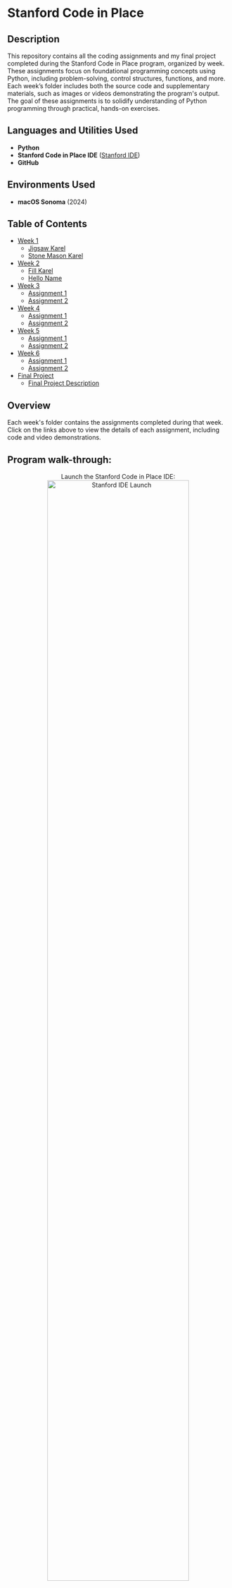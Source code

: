 <h1>Stanford Code in Place</h1>

<h2>Description</h2>
This repository contains all the coding assignments and my final project completed during the Stanford Code in Place program, organized by week. These assignments focus on foundational programming concepts using Python, including problem-solving, control structures, functions, and more. Each week’s folder includes both the source code and supplementary materials, such as images or videos demonstrating the program's output. The goal of these assignments is to solidify understanding of Python programming through practical, hands-on exercises.

<h2>Languages and Utilities Used</h2>

- <b>Python</b>
- <b>Stanford Code in Place IDE</b> ([Stanford IDE](https://codeinplace.stanford.edu/cip3/ide))
- <b>GitHub</b>

<h2>Environments Used</h2>

- <b>macOS Sonoma</b> (2024)

<h2>Table of Contents</h2>

- [Week 1](Week1/README.md)
  - [Jigsaw Karel](Week1/README.md#jigsaw-karel)
  - [Stone Mason Karel](Week1/README.md#stone-mason-karel)
- [Week 2](Week2/README.md)
  - [Fill Karel](Week2/README.md#fill-karel)
  - [Hello Name](Week2/README.md#hello-name)
- [Week 3](Week3/README.md)
  - [Assignment 1](Week3/README.md#assignment-1)
  - [Assignment 2](Week3/README.md#assignment-2)
- [Week 4](Week4/README.md)
  - [Assignment 1](Week4/README.md#assignment-1)
  - [Assignment 2](Week4/README.md#assignment-2)
- [Week 5](Week5/README.md)
  - [Assignment 1](Week5/README.md#assignment-1)
  - [Assignment 2](Week5/README.md#assignment-2)
- [Week 6](Week6/README.md)
  - [Assignment 1](Week6/README.md#assignment-1)
  - [Assignment 2](Week6/README.md#assignment-2)
- [Final Project](Final/README.md)
  - [Final Project Description](Final/README.md#final-project-description)

## Overview

Each week's folder contains the assignments completed during that week. Click on the links above to view the details of each assignment, including code and video demonstrations.
<h2>Program walk-through:</h2>

<p align="center">
Launch the Stanford Code in Place IDE: <br/>
<img src="https://i.imgur.com/your_image_link_here.png" height="80%" width="80%" alt="Stanford IDE Launch"/>
<br />
<br />
Write and run Python scripts:  <br/>
<img src="https://i.imgur.com/your_image_link_here.png" height="80%" width="80%" alt="Running Python Scripts"/>
<br />
<br />
Review code output and results: <br/>
<img src="https://i.imgur.com/your_image_link_here.png" height="80%" width="80%" alt="Code Output Review"/>
<br />
<br />
Track progress and version control using GitHub:  <br/>
<img src="https://i.imgur.com/your_image_link_here.png" height="80%" width="80%" alt="GitHub Version Control"/>
<br />
<br />
